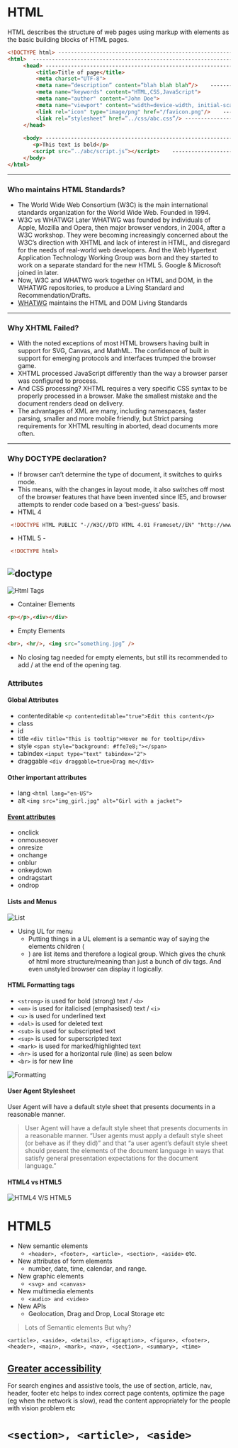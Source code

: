 # HTML
HTML describes the structure of web pages using markup with elements as the basic building blocks of HTML pages.

```html
<!DOCTYPE html>	-------------------------------------------------------------------	Doctype declaration
<html>	---------------------------------------------------------------------------------	Root element
     <head>	---------------------------------------------------------------------------------	Header section/meta info
         <title>Title of page</title> 
         <meta charset="UTF-8">
         <meta name=”description” content=”blah blah blah”/>	-------------------------	For SEO
         <meta name="keywords" content="HTML,CSS,JavaScript">
         <meta name="author" content="John Doe">
         <meta name="viewport" content="width=device-width, initial-scale=1.0">---	for responsiveness
         <link rel="icon" type="image/png" href="/favicon.png"/>	------------	favicon
         <link rel=”stylesheet” href=”../css/abc.css”/>	--------------------------	Importing External CSS
     </head>
 
     <body>	---------------------------------------------------------------------------------`	Content
        <p>This text is bold</p>
        <script src=”../abc/script.js”></script>	---------------------------------------	Importing JS file in the end
     </body> 
</html>
```
***
### Who maintains HTML Standards?

- The World Wide Web Consortium (W3C) is the main international standards organization for the World Wide Web. Founded in 1994.
- W3C vs WHATWG! Later WHATWG was founded by individuals of Apple, Mozilla and Opera, then major browser vendors, in 2004, after a W3C workshop. They were becoming increasingly concerned about the W3C’s direction with XHTML and lack of interest in HTML, and disregard for the needs of real-world web developers. And the Web Hypertext Application Technology Working Group was born and they started to work on a separate standard for the new HTML 5. Google & Microsoft joined in later.
- Now, W3C and WHATWG work together on HTML and DOM, in the WHATWG repositories, to produce a Living Standard and Recommendation/Drafts.
- [WHATWG](https://medium.com/swlh/w3c-whatwg-standards-437b375cb793)  maintains the HTML and DOM Living Standards
---
### Why XHTML Failed?
- With the noted exceptions of most HTML browsers having built in support for SVG, Canvas, and MathML. The confidence of built in support for emerging protocols and interfaces trumped the browser game.
- XHTML processed JavaScript differently than the way a browser parser was configured to process.
- And CSS processing?  XHTML requires a very specific CSS syntax to be properly processed in a browser.  Make the smallest mistake and the document renders dead on delivery.
- The advantages of XML are many, including namespaces, faster parsing, smaller and more mobile friendly, but Strict parsing requirements for XHTML resulting in aborted, dead documents more often.
---
### Why DOCTYPE declaration?
- If browser can’t determine the type of document, it switches to quirks mode.
- This means, with the changes in layout mode, it also switches off most of the browser features that have been invented since IE5, and browser attempts to render code based on a ‘best-guess’ basis.
- HTML 4 
```html 
 <!DOCTYPE HTML PUBLIC "-//W3C//DTD HTML 4.01 Frameset//EN" "http://www.w3.org/TR/html4/frameset.dtd">
```
- HTML 5 -
```html
 <!DOCTYPE html>
 ```
 ![doctype](images/doctype.jpg)
 ---
 ![Html Tags](images/htmlTag.png)
 - Container Elements
```html
<p></p>,<div></div>
```
- Empty Elements		
```html
<br>, <hr/>, <img src=”something.jpg” />
```
- No closing tag needed for empty elements, but still its recommended to add / at the end of the opening tag.

### Attributes

#### Global Attributes
- contenteditable          `<p contenteditable="true">Edit this content</p>`
- class
- id
- title                             `<div title="This is tooltip">Hover me for tooltip</div>`
- style                            `<span style="background: #ffe7e8;"></span>`
- tabindex                      `<input type="text" tabindex="2">`
- draggable                    `<div draggable=true>Drag me</div>`
#### Other important attributes

- lang                            `<html lang="en-US">`
- alt                              `<img src="img_girl.jpg" alt="Girl with a jacket">`

#### [Event attributes](https://www.w3schools.com/tags/ref_eventattributes.asp)
* onclick
* onmouseover
* onresize
* onchange
* onblur
* onkeydown
* ondragstart
* ondrop
#### Lists and Menus
![List](images/list.png)
* Using UL for menu
    - Putting things in a UL element is a semantic way of saying the elements children ( <li> ) are list items and therefore a logical group. Which gives the chunk of html more structure/meaning than just a bunch of div tags. And even unstyled browser can display it logically.

#### HTML Formatting tags
* `<strong>` is used for bold (strong) text / `<b>`
* `<em>` is used for italicised (emphasised) text / `<i>`
* `<u>` is used for underlined text
* `<del>` is used for deleted text
* `<sub>` is used for subscripted text
* `<sup>` is used for superscripted text
* `<mark>` is used for marked/highlighted text
* `<hr>` is used for a horizontal rule (line) as seen below
* `<br>` is for new line

![Formatting](images/formatting.png)
#### User Agent Stylesheet
User Agent will have a default style sheet that presents documents in a reasonable manner. 
> User Agent will have a default style sheet that presents documents in a reasonable manner. 
  “User agents must apply a default style sheet (or behave as if they did)” and that “a user agent’s default style sheet should present the elements of the document language in ways that satisfy general presentation expectations for the document language.”

#### HTML4 vs HTML5
![HTML4 V/S HTML5](images/html4and5.jpg)

# HTML5
* New semantic elements
  - `<header>, <footer>, <article>, <section>, <aside>` etc.
* New attributes of form elements
  - number, date, time, calendar, and range.
* New graphic elements
  - `<svg> and <canvas>`
* New multimedia elements 
  - `<audio> and <video>`
* New APIs
  - Geolocation, Drag and Drop, Local Storage etc

> Lots of Semantic elements But why?

`<article>, <aside>, <details>, <figcaption>, <figure>, <footer>, <header>, <main>, <mark>, <nav>, <section>, <summary>, <time>`
## [Greater accessibility](https://www.freecodecamp.org/news/semantic-html5-elements/)
   For search engines and assistive tools, the use of section, article, nav, header, footer etc helps to index correct page contents, optimize the page (eg when the network is slow), read the content appropriately for the people with vision problem etc

# `<section>, <article>, <aside>`